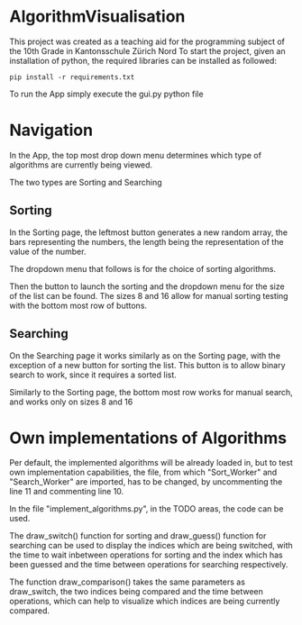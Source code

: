 # AlgorithmVisualisation
This project was created as a teaching aid for the programming subject of the 10th Grade in Kantonsschule Zürich Nord
To start the project, given an installation of python, the required libraries can be installed as followed:

```console
pip install -r requirements.txt
```

To run the App simply execute the gui.py python file

# Navigation
In the App, the top most drop down menu determines which type of algorithms are currently being viewed.

The two types are Sorting and Searching


## Sorting
In the Sorting page, the leftmost button generates a new random array, the bars representing the numbers, the length being the representation of the value of the number. 

The dropdown menu that follows is for the choice of sorting algorithms.

Then the button to launch the sorting and the dropdown menu for the size of the list can be found. The sizes 8 and 16 allow for manual sorting testing with the bottom most row of buttons.

## Searching
On the Searching page it works similarly as on the Sorting page, with the exception of a new button for sorting the list. This button is to allow binary search to work, since it requires a sorted list. 

Similarly to the Sorting page, the bottom most row works for manual search, and works only on sizes 8 and 16

# Own implementations of Algorithms
Per default, the implemented algorithms will be already loaded in, but to test own implementation capabilities, the file, from which "Sort_Worker" and "Search_Worker" are imported, has to be changed, by uncommenting the line 11 and commenting line 10. 

In the file "implement_algorithms.py", in the TODO areas, the code can be used. 

The draw_switch() function for sorting and draw_guess() function for searching can be used to display the indices which are being switched, with the time to wait inbetween operations for sorting and the index which has been guessed and the time between operations for searching respectively.

The function draw_comparison() takes the same parameters as draw_switch, the two indices being compared and the time between operations, which can help to visualize which indices are being currently compared.